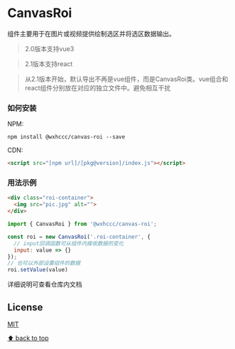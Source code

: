 # CanvasRoi

组件主要用于在图片或视频提供绘制选区并将选区数据输出。

> 2.0版本支持vue3

> 2.1版本支持react

> 从2.1版本开始，默认导出不再是vue组件，而是CanvasRoi类。vue组合和react组件分别放在对应的独立文件中。避免相互干扰

### 如何安装

NPM:

```shell
npm install @wxhccc/canvas-roi --save
```

CDN:

```html
<script src="[npm url]/[pkg@version]/index.js"></script>
```

### 用法示例


```html
<div class="roi-container">
  <img src="pic.jpg" alt="">
</div>
```

```js
import { CanvasRoi } from '@wxhccc/canvas-roi';

const roi = new CanvasRoi('.roi-container', {
  // input回调函数可从组件内接收数据的变化
  input: value => {}
});
// 也可以外部设置组件的数据
roi.setValue(value)
```

详细说明可查看仓库内文档

## License

[MIT](https://opensource.org/licenses/MIT)



[⬆ back to top](#内容目录)